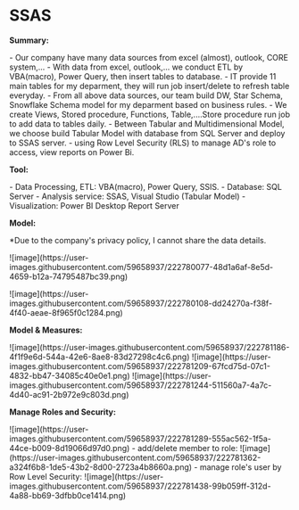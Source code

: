 # SSAS
<b>Summary:</b>
<p></p>
- Our company have many data sources from excel (almost), outlook, CORE system,...
- With data from excel, outlook,... we conduct ETL by VBA(macro), Power Query, then insert tables to database.
- IT provide 11 main tables for my deparment, they will run job insert/delete to refresh table everyday.
- From all above data sources, our team build DW, Star Schema, Snowflake Schema model for my deparment based on business rules.
- We create Views, Stored procedure, Functions, Table,....Store procedure run job to add data to tables daily.
- Between Tabular and Multidimensional Model, we choose build Tabular Model with database from SQL Server and deploy to SSAS server.
- using Row Level Security (RLS) to manage AD's role to access, view reports on Power Bi. 
<p></p>
<b>Tool:</b>
<p></p>
- Data Processing, ETL: VBA(macro), Power Query, SSIS.
- Database: SQL Server
- Analysis service: SSAS, Visual Studio (Tabular Model)
- Visualization: Power BI Desktop Report Server
<p></p>
<b>Model:</b>
<p></p>
*Due to the company's privacy policy, I cannot share the data details.
<p></p>
![image](https://user-images.githubusercontent.com/59658937/222780077-48d1a6af-8e5d-4659-b12a-74795487bc39.png)
<p></p>
![image](https://user-images.githubusercontent.com/59658937/222780108-dd24270a-f38f-4f40-aeae-8f965f0c1284.png)
<p></p>
<b>Model & Measures:</b>
<p></p>
![image](https://user-images.githubusercontent.com/59658937/222781186-4f1f9e6d-544a-42e6-8ae8-83d27298c4c6.png)
![image](https://user-images.githubusercontent.com/59658937/222781209-67fcd75d-07c1-4832-bb47-34085c40e0e1.png)
![image](https://user-images.githubusercontent.com/59658937/222781244-511560a7-4a7c-4d40-ac91-2b972e9c803d.png)
<p></p>
<b>Manage Roles and Security:</b>
<p></p>
![image](https://user-images.githubusercontent.com/59658937/222781289-555ac562-1f5a-44ce-b009-8d19066d97d0.png)
- add/delete member to role:
![image](https://user-images.githubusercontent.com/59658937/222781362-a324f6b8-1de5-43b2-8d00-2723a4b8660a.png)
- manage role's user by Row Level Security:
![image](https://user-images.githubusercontent.com/59658937/222781438-99b059ff-312d-4a88-bb69-3dfbb0ce1414.png)
